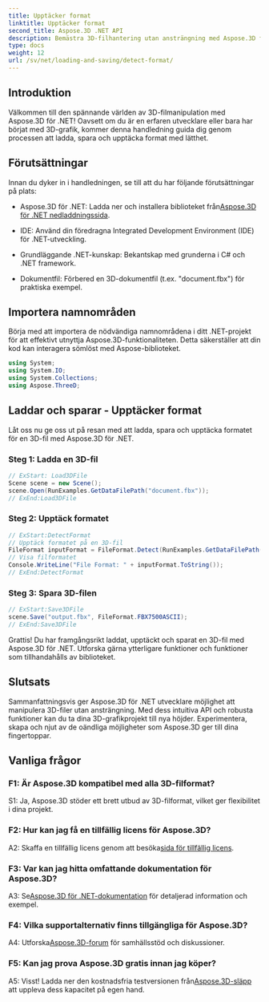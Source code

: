 ```yaml
---
title: Upptäcker format
linktitle: Upptäcker format
second_title: Aspose.3D .NET API
description: Bemästra 3D-filhantering utan ansträngning med Aspose.3D för .NET. Ladda, spara och identifiera format sömlöst.
type: docs
weight: 12
url: /sv/net/loading-and-saving/detect-format/
---
```

## Introduktion

Välkommen till den spännande världen av 3D-filmanipulation med Aspose.3D för .NET! Oavsett om du är en erfaren utvecklare eller bara har börjat med 3D-grafik, kommer denna handledning guida dig genom processen att ladda, spara och upptäcka format med lätthet.

## Förutsättningar

Innan du dyker in i handledningen, se till att du har följande förutsättningar på plats:

-  Aspose.3D för .NET: Ladda ner och installera biblioteket från[Aspose.3D för .NET nedladdningssida](https://releases.aspose.com/3d/net/).

- IDE: Använd din föredragna Integrated Development Environment (IDE) för .NET-utveckling.

- Grundläggande .NET-kunskap: Bekantskap med grunderna i C# och .NET framework.

- Dokumentfil: Förbered en 3D-dokumentfil (t.ex. "document.fbx") för praktiska exempel.

## Importera namnområden

Börja med att importera de nödvändiga namnområdena i ditt .NET-projekt för att effektivt utnyttja Aspose.3D-funktionaliteten. Detta säkerställer att din kod kan interagera sömlöst med Aspose-biblioteket.

```csharp
using System;
using System.IO;
using System.Collections;
using Aspose.ThreeD;
```

## Laddar och sparar - Upptäcker format

Låt oss nu ge oss ut på resan med att ladda, spara och upptäcka formatet för en 3D-fil med Aspose.3D för .NET.

### Steg 1: Ladda en 3D-fil

```csharp
// ExStart: Load3DFile
Scene scene = new Scene();
scene.Open(RunExamples.GetDataFilePath("document.fbx"));
// ExEnd:Load3DFile
```

### Steg 2: Upptäck formatet

```csharp
// ExStart:DetectFormat
// Upptäck formatet på en 3D-fil
FileFormat inputFormat = FileFormat.Detect(RunExamples.GetDataFilePath("document.fbx"));
// Visa filformatet
Console.WriteLine("File Format: " + inputFormat.ToString());
// ExEnd:DetectFormat
```

### Steg 3: Spara 3D-filen

```csharp
// ExStart:Save3DFile
scene.Save("output.fbx", FileFormat.FBX7500ASCII);
// ExEnd:Save3DFile
```

Grattis! Du har framgångsrikt laddat, upptäckt och sparat en 3D-fil med Aspose.3D för .NET. Utforska gärna ytterligare funktioner och funktioner som tillhandahålls av biblioteket.

## Slutsats

Sammanfattningsvis ger Aspose.3D för .NET utvecklare möjlighet att manipulera 3D-filer utan ansträngning. Med dess intuitiva API och robusta funktioner kan du ta dina 3D-grafikprojekt till nya höjder. Experimentera, skapa och njut av de oändliga möjligheter som Aspose.3D ger till dina fingertoppar.

## Vanliga frågor

### F1: Är Aspose.3D kompatibel med alla 3D-filformat?

S1: Ja, Aspose.3D stöder ett brett utbud av 3D-filformat, vilket ger flexibilitet i dina projekt.

### F2: Hur kan jag få en tillfällig licens för Aspose.3D?

 A2: Skaffa en tillfällig licens genom att besöka[sida för tillfällig licens](https://purchase.aspose.com/temporary-license/).

### F3: Var kan jag hitta omfattande dokumentation för Aspose.3D?

 A3: Se[Aspose.3D för .NET-dokumentation](https://reference.aspose.com/3d/net/) för detaljerad information och exempel.

### F4: Vilka supportalternativ finns tillgängliga för Aspose.3D?

 A4: Utforska[Aspose.3D-forum](https://forum.aspose.com/c/3d/18) för samhällsstöd och diskussioner.

### F5: Kan jag prova Aspose.3D gratis innan jag köper?

 A5: Visst! Ladda ner den kostnadsfria testversionen från[Aspose.3D-släpp](https://releases.aspose.com/) att uppleva dess kapacitet på egen hand.